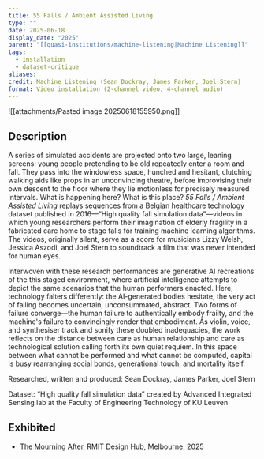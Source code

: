 ```yaml
---
title: 55 Falls / Ambient Assisted Living
type: ""
date: 2025-06-18
display_date: "2025"
parent: "[[quasi-institutions/machine-listening|Machine Listening]]"
tags:
  - installation
  - dataset-critique
aliases: 
credit: Machine Listening (Sean Dockray, James Parker, Joel Stern)
format: Video installation (2-channel video, 4-channel audio)
---
```

![[attachments/Pasted image 20250618155950.png]]

## Description

A series of simulated accidents are projected onto two large, leaning screens: young people pretending to be old repeatedly enter a room and fall. They pass into the windowless space, hunched and hesitant, clutching walking aids like props in an unconvincing theatre, before improvising their own descent to the floor where they lie motionless for precisely measured intervals. What is happening here? What is this place? _55 Falls / Ambient Assisted Living_ replays sequences from a Belgian healthcare technology dataset published in 2016—“High quality fall simulation data”—videos in which young researchers perform their imagination of elderly fragility in a fabricated care home to stage falls for training machine learning algorithms. The videos, originally silent, serve as a score for musicians Lizzy Welsh, Jessica Aszodi, and Joel Stern to soundtrack a film that was never intended for human eyes.

Interwoven with these research performances are generative AI recreations of the this staged environment, where artificial intelligence attempts to depict the same scenarios that the human performers enacted. Here, technology falters differently: the AI-generated bodies hesitate, the very act of falling becomes uncertain, unconsummated, abstract. Two forms of failure converge—the human failure to authentically embody frailty, and the machine's failure to convincingly render that embodiment. As violin, voice, and synthesiser track and sonify these doubled inadequacies, the work reflects on the distance between care as human relationship and care as technological solution calling forth its own quiet requiem. In this space between what cannot be performed and what cannot be computed, capital is busy rearranging social bonds, generational touch, and mortality itself.


Researched, written and produced: Sean Dockray, James Parker, Joel Stern

Dataset: “High quality fall simulation data” created by Advanced Integrated Sensing lab at the Faculty of Engineering Technology of KU Leuven

## Exhibited
- [The Mourning After](https://www.rmit.edu.au/events/2025/july/mourning-after), RMIT Design Hub, Melbourne, 2025